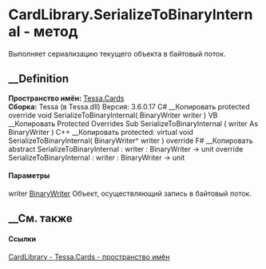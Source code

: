 # CardLibrary.SerializeToBinaryInternal - метод
Выполняет сериализацию текущего объекта в байтовый поток.
##  __Definition
 **Пространство имён:** [Tessa.Cards](N_Tessa_Cards.htm)  
 **Сборка:** Tessa (в Tessa.dll) Версия: 3.6.0.17
C# __Копировать
     protected override void SerializeToBinaryInternal(
    	BinaryWriter writer
    )
VB __Копировать
     Protected Overrides Sub SerializeToBinaryInternal ( 
    	writer As BinaryWriter
    )
C++ __Копировать
     protected:
    virtual void SerializeToBinaryInternal(
    	BinaryWriter^ writer
    ) override
F# __Копировать
     abstract SerializeToBinaryInternal : 
            writer : BinaryWriter -> unit 
    override SerializeToBinaryInternal : 
            writer : BinaryWriter -> unit 
#### Параметры
writer
[BinaryWriter](https://learn.microsoft.com/dotnet/api/system.io.binarywriter)
    Объект, осуществляющий запись в байтовый поток.
##  __См. также
#### Ссылки
[CardLibrary - ](T_Tessa_Cards_CardLibrary.htm)
[Tessa.Cards - пространство имён](N_Tessa_Cards.htm)
